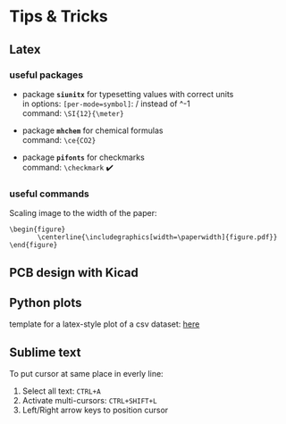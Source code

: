 # Tips & Tricks
## Latex 
### useful packages
- package **`siunitx`** for typesetting values with correct units \
in options: `[per-mode=symbol]`: / instead of ^-1 \
command: `\SI{12}{\meter}`
- package **`mhchem`** for chemical formulas  \
command: `\ce{CO2}`

- package **`pifonts`** for checkmarks \
command: `\checkmark` :heavy_check_mark:


### useful commands
Scaling image to the width of the paper: 
 ```
 \begin{figure}
        \centerline{\includegraphics[width=\paperwidth]{figure.pdf}}
 \end{figure}
 ```

## PCB design with Kicad


## Python plots
template for a latex-style plot of a csv dataset:
[here](https://github.com/simonperneel/Tips-n-Tricks/tree/master/Python%20plot)


## Sublime text
To put cursor at same place in everly line:
1. Select all text: `CTRL+A`
2. Activate multi-cursors: `CTRL+SHIFT+L`
3. Left/Right arrow keys to position cursor


